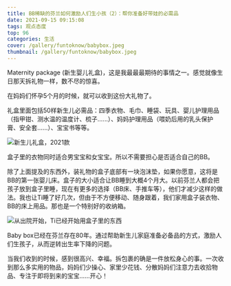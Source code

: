 ```yaml
---
title: BB稀缺的芬兰如何激励人们生小孩（2）：帮你准备好带娃的必需品
date: 2021-09-15 09:15:08
tags: 观点态度
top: 96
categories: 生活
cover: /gallery/funtoknow/babybox.jpeg
thumbnail: /gallery/funtoknow/babybox.jpeg
---
```


Maternity package (新生婴儿礼盒)，这是我最最最期待的事情之一。感觉就像生日那天拆礼物一样，数不尽的惊喜。

<!-- more -->

在妈妈们怀孕5个月的时候，就可以收到这份大礼物了。

礼盒里面包括50样新生儿必需品：四季衣物、毛巾、睡袋、玩具、婴儿护理用品（指甲钳、测水温的温度计、梳子......）、妈妈护理用品（喂奶后用的乳头保护膏、安全套......）、宝宝书等等。

![新生儿礼盒，2021款](https://res.cloudinary.com/dtyie1sma/image/upload/v1631598856/HUSTi/WhatsApp_Image_2021-09-13_at_17.31.54_maehbj.jpg)

盒子里的衣物同时适合男宝宝和女宝宝。所以不需要担心是否适合自己的BB。

除了上面提及的东西外，装礼物的盒子底部有一块泡沫垫，如果你愿意，这将是BB的第一张婴儿床。盒子的大小适合让BB睡到大概4个月大。以前芬兰人都会把孩子放到盒子里睡，现在有更多的选择（BB床、手推车等），他们才减少这样的做法。我也让Ti睡了好几次，但由于不方便移动、随身跟着，我们家用盒子装衣物、BB的床上用品。那也是一个特别好的收纳箱。

![从出院开始，Ti已经开始用盒子里的东西](https://res.cloudinary.com/dtyie1sma/image/upload/v1631541443/HUSTi/WhatsApp_Image_2021-09-13_at_11.03.23_%E5%89%AF%E6%9C%AC_uxidhd.jpg)

Baby box已经在芬兰存在80年。通过帮助新生儿家庭准备必备品的方式，激励人们生孩子，从而逆转出生率下降的问题。

当我们收到的时候，感到很高兴、幸福。拆包裹的确是一件放松身心的事。一次收到那么多实用的物品，妈妈们少操心、家里少花钱、分散妈妈们注意力去收拾物品、专注于即将到来的宝宝......开心！